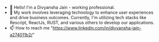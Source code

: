 - 👋 Hello! I'm a Divyansha Jain - working professional.
- 👀 My work involves leveraging technology to enhance user experiences and drive business outcomes. Currently, I'm utilizing tech stacks like Rescript, ReactJs, RUST, and various others to develop our applications.
- 📫 How to reach me "https://www.linkedin.com/in/divyansha-jain-a274011b2/"

<!---
dijain071/dijain071 is a ✨ special ✨ repository because its `README.md` (this file) appears on your GitHub profile.
You can click the Preview link to take a look at your changes.
--->
